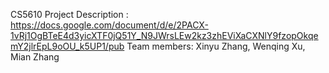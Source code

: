 CS5610 Project Description : https://docs.google.com/document/d/e/2PACX-1vRj1OgBTeE4d3yicXTF0jQ51Y_N9JWrsLEw2kz3zhEViXaCXNlY9fzopOkqemY2jlrEpL9oOU_k5UP1/pub
Team members: Xinyu Zhang, Wenqing Xu, Mian Zhang
